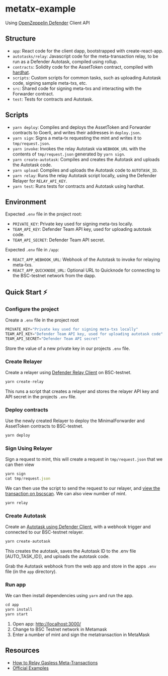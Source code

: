 # metatx-example

Using [OpenZeppelin Defender](https://openzeppelin.com/defender) Client API

## Structure

- `app`: React code for the client dapp, bootstrapped with create-react-app.
- `autotasks/relay`: Javascript code for the meta-transaction relay, to be run as a Defender Autotask, compiled using rollup.
- `contracts`: Solidity code for the AssetToken contract, compiled with [hardhat](https://hardhat.org/).
- `scripts`: Custom scripts for common tasks, such as uploading Autotask code, signing sample meta-txs, etc.
- `src`: Shared code for signing meta-txs and interacting with the Forwarder contract.
- `test`: Tests for contracts and Autotask.

## Scripts

- `yarn deploy`: Compiles and deploys the AssetToken and Forwarder contracts to Goerli, and writes their addresses in `deploy.json`.
- `yarn sign`: Signs a meta-tx requesting the mint and writes it to `tmp/request.json`.
- `yarn invoke`: Invokes the relay Autotask via `WEBHOOK_URL` with the contents of `tmp/request.json` generated by `yarn sign`.
- `yarn create-autotask`: Compiles and creates the Autotask and uploads the Autotask code.
- `yarn upload`: Compiles and uploads the Autotask code to `AUTOTASK_ID`.
- `yarn relay`: Runs the relay Autotask script locally, using the Defender Relayer for `RELAY_API_KEY`.
- `yarn test`: Runs tests for contracts and Autotask using hardhat.

## Environment

Expected `.env` file in the project root:

- `PRIVATE_KEY`: Private key used for signing meta-txs locally.
- `TEAM_API_KEY`: Defender Team API key, used for uploading autotask code.
- `TEAM_API_SECRET`: Defender Team API secret.

Expected `.env` file in `/app`:

- `REACT_APP_WEBHOOK_URL`: Webhook of the Autotask to invoke for relaying meta-txs.
- `REACT_APP_QUICKNODE_URL`: Optional URL to Quicknode for connecting to the BSC-testnet network from the dapp.

## Quick Start ⚡️

### Configure the project

Create a `.env` file in the project root

```js
PRIVATE_KEY="Private key used for signing meta-txs locally"
TEAM_API_KEY="Defender Team API key, used for uploading autotask code"
TEAM_API_SECRET="Defender Team API secret"
```

Store the value of a new private key in our projects `.env` file.

### Create Relayer

Create a relayer using [Defender Relay Client](https://docs.openzeppelin.com/defender/relay-api-reference) on BSC-testnet.

```js
yarn create-relay
```

This runs a script that creates a relayer and stores the relayer API key and API secret in the projects `.env` file.

### Deploy contracts

Use the newly created Relayer to deploy the MinimalForwarder and AssetToken contracts to BSC-testnet.

```js
yarn deploy
```

### Sign Using Relayer

Sign a request to mint, this will create a request in `tmp/request.json` that we can then view

```js
yarn sign
cat tmp/request.json
```

We can then use the script to send the request to our relayer, and [view the transaction on bscscan](https://testnet.bscscan.com).  We can also view number of mint.

```js
yarn relay
```

### Create Autotask

Create an [Autotask using Defender Client](https://docs.openzeppelin.com/defender/autotasks-api-reference), with a webhook trigger and connected to our BSC-testnet relayer.

```js
yarn create-autotask
```

This creates the autotask, saves the Autotask ID to the .env file [AUTO_TASK_ID]), and uploads the autotask code.

Grab the Autotask webhook from the web app and store in the apps `.env` file (in the `app` directory).

### Run app

We can then install dependencies using `yarn` and run the app.

```js
cd app
yarn install
yarn start
```

1. Open app: [http://localhost:3000/](http://localhost:3000/)
2. Change to BSC Testnet network in Metamask
3. Enter a number of mint and sign the metatransaction in MetaMask

## Resources

- [How to Relay Gasless Meta-Transactions](https://docs.openzeppelin.com/defender/guide-metatx)
- [Official Examples](https://github.com/OpenZeppelin/workshops/tree/master/25-defender-metatx-api)
